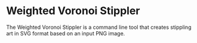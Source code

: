 # Weighted Voronoi Stippler

The Weighted Voronoi Stippler is a command line tool that creates
stippling art in SVG format based on an input PNG image.
